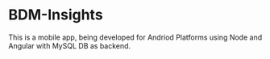 # BDM-Insights
This is a mobile app, being developed for Andriod Platforms using Node and Angular with MySQL DB as backend.

